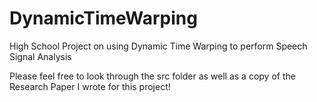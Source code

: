# DynamicTimeWarping
High School Project on using Dynamic Time Warping to perform Speech Signal Analysis

Please feel free to look through the src folder as well as a copy of the Research Paper I wrote for this project!
